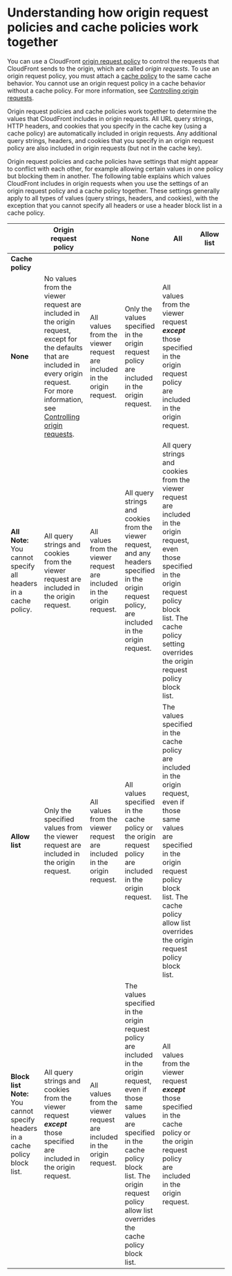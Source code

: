 # Understanding how origin request policies and cache policies work together<a name="understanding-how-origin-request-policies-and-cache-policies-work-together"></a>

You can use a CloudFront [origin request policy](controlling-origin-requests.md) to control the requests that CloudFront sends to the origin, which are called *origin requests*\. To use an origin request policy, you must attach a [cache policy](controlling-the-cache-key.md) to the same cache behavior\. You cannot use an origin request policy in a cache behavior without a cache policy\. For more information, see [Controlling origin requests](controlling-origin-requests.md)\.

Origin request policies and cache policies work together to determine the values that CloudFront includes in origin requests\. All URL query strings, HTTP headers, and cookies that you specify in the cache key \(using a cache policy\) are automatically included in origin requests\. Any additional query strings, headers, and cookies that you specify in an origin request policy are also included in origin requests \(but not in the cache key\)\.

Origin request policies and cache policies have settings that might appear to conflict with each other, for example allowing certain values in one policy but blocking them in another\. The following table explains which values CloudFront includes in origin requests when you use the settings of an origin request policy and a cache policy together\. These settings generally apply to all types of values \(query strings, headers, and cookies\), with the exception that you cannot specify all headers or use a header block list in a cache policy\.


|  |  **Origin request policy**  |  |  **None**  |  **All**  |  **Allow list**  |  **Block list**  | 
| --- | --- | --- | --- | --- | --- | --- | 
|  **Cache policy**  | 
|  **None**  |  No values from the viewer request are included in the origin request, except for the defaults that are included in every origin request\. For more information, see [Controlling origin requests](controlling-origin-requests.md)\.  |  All values from the viewer request are included in the origin request\.  |  Only the values specified in the origin request policy are included in the origin request\.  |  All values from the viewer request ***except*** those specified in the origin request policy are included in the origin request\.  | 
|  **All** **Note:** You cannot specify all headers in a cache policy\.  |  All query strings and cookies from the viewer request are included in the origin request\.  |  All values from the viewer request are included in the origin request\.  |  All query strings and cookies from the viewer request, and any headers specified in the origin request policy, are included in the origin request\.  |  All query strings and cookies from the viewer request are included in the origin request, even those specified in the origin request policy block list\. The cache policy setting overrides the origin request policy block list\.  | 
|  **Allow list**  |  Only the specified values from the viewer request are included in the origin request\.  |  All values from the viewer request are included in the origin request\.  |  All values specified in the cache policy or the origin request policy are included in the origin request\.  |  The values specified in the cache policy are included in the origin request, even if those same values are specified in the origin request policy block list\. The cache policy allow list overrides the origin request policy block list\.  | 
|  **Block list** **Note:** You cannot specify headers in a cache policy block list\.  |  All query strings and cookies from the viewer request ***except*** those specified are included in the origin request\.  |  All values from the viewer request are included in the origin request\.  |  The values specified in the origin request policy are included in the origin request, even if those same values are specified in the cache policy block list\. The origin request policy allow list overrides the cache policy block list\.  |  All values from the viewer request ***except*** those specified in the cache policy or the origin request policy are included in the origin request\.  | 